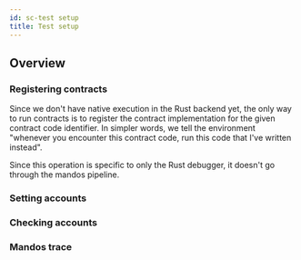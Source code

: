 ```yaml
---
id: sc-test setup
title: Test setup
---
```


[comment]: # "mx-abstract"

## Overview

[comment]: # "mx-context-auto"

### Registering contracts

Since we don't have native execution in the Rust backend yet, the only way to run contracts is to register the contract implementation for the given contract code identifier. In simpler words, we tell the environment "whenever you encounter this contract code, run this code that I've written instead".

Since this operation is specific to only the Rust debugger, it doesn't go through the mandos pipeline.


[comment]: # "mx-context-auto"

### Setting accounts




[comment]: # "mx-context-auto"

### Checking accounts



[comment]: # "mx-context-auto"

### Mandos trace